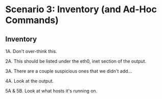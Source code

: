 # Scenario 3: Inventory (and Ad-Hoc Commands)

## Inventory
1A. Don't over-think this.

2A. This should be listed under the eth0, inet section of the output.

3A. There are a couple suspicious ones that we didn't add...

4A. Look at the output.

5A & 5B. Look at what hosts it's running on.
